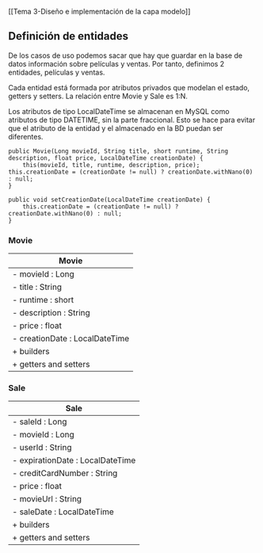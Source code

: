 [[Tema 3-Diseño e implementación de la capa modelo]]

## Definición de entidades
De los casos de uso podemos sacar que hay que guardar en la base de datos información sobre películas y ventas. Por tanto, definimos 2 entidades, películas y ventas.

Cada entidad está formada por atributos privados que modelan el estado, getters y setters. La relación entre Movie y Sale es 1:N.

Los atributos de tipo LocalDateTime se almacenan en MySQL como atributos de tipo DATETIME, sin la parte fraccional. Esto se hace para evitar que el atributo de la entidad y el almacenado en la BD puedan ser diferentes.
```
public Movie(Long movieId, String title, short runtime, String description, float price, LocalDateTime creationDate) { 
	this(movieId, title, runtime, description, price); this.creationDate = (creationDate != null) ? creationDate.withNano(0) : null; 
} 

public void setCreationDate(LocalDateTime creationDate) {
	this.creationDate = (creationDate != null) ? creationDate.withNano(0) : null; 
}
```

### Movie
| **Movie**              |
|--------------------|
| - movieId : Long   |
| - title : String   |
| - runtime : short  |
| - description : String |
| - price : float    |
| - creationDate : LocalDateTime |
| + builders    |
| + getters and setters |

### Sale
| **Sale** |
|-------------------------|
| - saleId : Long |
| - movieId : Long |
| - userId : String |
| - expirationDate : LocalDateTime |
| - creditCardNumber : String |
| - price : float | 
| - movieUrl : String | 
| - saleDate : LocalDateTime |
| + builders    |
| + getters and setters |